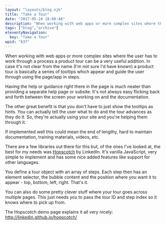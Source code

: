 ```yaml
---
layout: "layouts/blog.njk"
title: "Take a Tour"
date: "2017-05-24 18:00:48"
description: "When working with web apps or more complex sites where the user has to work through a process a product tour can be a very useful addition"
tags: ["blog","archive"]
eleventyNavigation:
  key: "Take a Tour"
wpid: "637"
---
```

When working with web apps or more complex sites where the user has to work through a process a product tour can be a very useful addition. In case it's not clear from the name (I'm not sure I'd have known) a product tour is basically a series of tooltips which appear and guide the user through using the page/app in steps.

Having the help or guidance right there in the page is much neater than providing a separate help page or subsite. It's not always easy flicking back and forth between the screen your working on and the documentation.

The other great benefit is that you don't have to just show the tooltips as hints. You can actually tell the user what to do and the tour advances as they do it. So, they're actually using your site and you're helping them through it.

If implemented well this could mean the end of lengthy, hard to maintain documentation, training materials, videos, etc.

There are a few libraries out there for this but, of the ones I've looked at, the best for my needs was <a href="http://linkedin.github.io/hopscotch/" target="_blank" rel="noopener noreferrer">Hopscotch</a> by LinkedIn. It's vanilla JavaScript, very simple to implement and has some nice added features like support for other languages.

You define a tour object with an array of steps. Each step then has an element selector, the bubble content and the position where you want it to appear - top, bottom, left, right. That's it.

You can also do some pretty clever stuff where your tour goes across multiple pages. This just needs you to pass the tour ID and step index so it knows where to pick up from.

The Hopscotch demo page explains it all very nicely:
<a href="http://linkedin.github.io/hopscotch/" target="_blank" rel="noopener noreferrer">http://linkedin.github.io/hopscotch/</a>